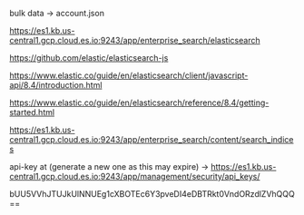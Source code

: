 bulk data -> account.json

https://es1.kb.us-central1.gcp.cloud.es.io:9243/app/enterprise_search/elasticsearch

https://github.com/elastic/elasticsearch-js

https://www.elastic.co/guide/en/elasticsearch/client/javascript-api/8.4/introduction.html

https://www.elastic.co/guide/en/elasticsearch/reference/8.4/getting-started.html

https://es1.kb.us-central1.gcp.cloud.es.io:9243/app/enterprise_search/content/search_indices

api-key at (generate a new one as this may expire) ->
https://es1.kb.us-central1.gcp.cloud.es.io:9243/app/management/security/api_keys/

bUU5VVhJTUJkUlNNUEg1cXBOTEc6Y3pveDI4eDBTRkt0VndORzdlZVhQQQ==